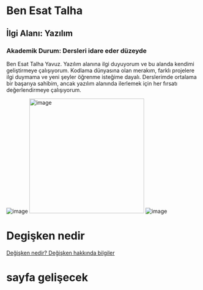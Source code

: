# Ben Esat Talha
## İlgi Alanı: Yazılım
### Akademik Durum: Dersleri idare eder düzeyde

Ben Esat Talha Yavuz.
Yazılım alanına ilgi duyuyorum ve bu alanda kendimi geliştirmeye çalışıyorum.
Kodlama dünyasına olan merakım, farklı projelere ilgi duymama ve yeni şeyler öğrenme isteğime dayalı.
Derslerimde ortalama bir başarıya sahibim, ancak yazılım alanında ilerlemek için her fırsatı değerlendirmeye çalışıyorum.

![image](https://github.com/user-attachments/assets/4182aeea-9fa6-4432-aa6b-11e86e154c82)
<img src="https://github.com/user-attachments/assets/b4751bc2-f04a-4230-acf3-4116d15039fa" alt="image" width="300" height="auto">
![image](https://github.com/user-attachments/assets/c5a4325f-91bc-41a9-9e10-47823589c67d)

# Degişken nedir

[Değişken nedir? Değişken hakkında bilgiler](degişken.md)

# sayfa gelişecek

